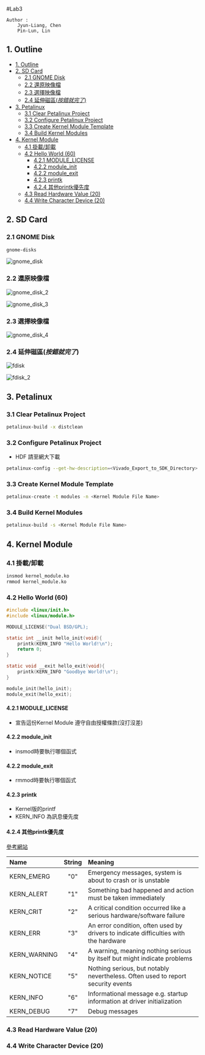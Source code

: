 #Lab3

```
Author : 
    Jyun-Liang, Chen
    Pin-Lun, Lin
```

## 1. Outline
- [1. Outline](#1-outline)
- [2. SD Card](#2-sd-card)
  - [2.1 GNOME Disk](#21-gnome-disk)
  - [2.2 還原映像檔](#22-%e9%82%84%e5%8e%9f%e6%98%a0%e5%83%8f%e6%aa%94)
  - [2.3 選擇映像檔](#23-%e9%81%b8%e6%93%87%e6%98%a0%e5%83%8f%e6%aa%94)
  - [2.4 延伸磁區(*按錯就完了*)](#24-%e5%bb%b6%e4%bc%b8%e7%a3%81%e5%8d%80%e6%8c%89%e9%8c%af%e5%b0%b1%e5%ae%8c%e4%ba%86)
- [3. Petalinux](#3-petalinux)
  - [3.1 Clear Petalinux Project](#31-clear-petalinux-project)
  - [3.2 Configure Petalinux Project](#32-configure-petalinux-project)
  - [3.3 Create Kernel Module Template](#33-create-kernel-module-template)
  - [3.4 Build Kernel Modules](#34-build-kernel-modules)
- [4. Kernel Module](#4-kernel-module)
  - [4.1 掛載/卸載](#41-%e6%8e%9b%e8%bc%89%e5%8d%b8%e8%bc%89)
  - [4.2 Hello World (60)](#42-hello-world-60)
    - [4.2.1 MODULE_LICENSE](#421-modulelicense)
    - [4.2.2 module_init](#422-moduleinit)
    - [4.2.2 module_exit](#422-moduleexit)
    - [4.2.3 printk](#423-printk)
    - [4.2.4 其他printk優先度](#424-%e5%85%b6%e4%bb%96printk%e5%84%aa%e5%85%88%e5%ba%a6)
  - [4.3 Read Hardware Value (20)](#43-read-hardware-value-20)
  - [4.4 Write Character Device (20)](#44-write-character-device-20)


## 2. SD Card

### 2.1 GNOME Disk

```bash
gnome-disks
```

![gnome_disk](./images/Image/gnome_disk.png)

### 2.2 還原映像檔

![gnome_disk_2](./images/Image/gnome_disk_2.png)

![gnome_disk_3](./images/Image/gnome_disk_3.png)


### 2.3 選擇映像檔

![gnome_disk_4](./images/Image/gnome_disk_4.png)

### 2.4 延伸磁區(*按錯就完了*)

![fdisk](images/Image/fdisk.png)

![fdisk_2](images/Image/fdisk_2.png)

## 3. Petalinux

### 3.1 Clear Petalinux Project

```bash
petalinux-build -x distclean
```

### 3.2 Configure Petalinux Project

- HDF 請至網大下載

```bash
petalinux-config --get-hw-description=<Vivado_Export_to_SDK_Directory>
```

### 3.3 Create Kernel Module Template

```bash
petalinux-create -t modules -n <Kernel Module File Name>
```

### 3.4 Build Kernel Modules

```bash
petalinux-build -s <Kernel Module File Name>
```

## 4. Kernel Module

### 4.1 掛載/卸載

```bash
insmod kernel_module.ko
rmmod kernel_module.ko
```

### 4.2 Hello World (60)

```c
#include <linux/init.h>
#include <linux/module.h>

MODULE_LICENSE("Dual BSD/GPL);

static int __init hello_init(void){
    printk(KERN_INFO "Hello World!\n");
    return 0;
}

static void __exit hello_exit(void){
    printk(KERN_INFO "Goodbye World!\n");
}

module_init(hello_init);
module_exit(hello_exit);

```

#### 4.2.1 MODULE_LICENSE
- 宣告這份Kernel Module 遵守自由授權條款(沒打沒差)

#### 4.2.2 module_init
- insmod時要執行哪個函式

#### 4.2.2 module_exit
- rmmod時要執行哪個函式

#### 4.2.3 printk
- Kernel版的printf
- KERN_INFO 為訊息優先度

#### 4.2.4 其他printk優先度
[參考網站](https://elinux.org/Debugging_by_printing)

|Name | String | Meaning |
| :------------ | :-----------: | :----------- |
|KERN_EMERG    |  "0" |Emergency messages, system is about to crash or is unstable |
|KERN_ALERT    |  "1" |Something bad happened and action must be taken immediately |
|KERN_CRIT     |  "2" |A critical condition occurred like a serious hardware/software failure |
|KERN_ERR      |  "3" |An error condition, often used by drivers to indicate difficulties with the hardware|
|KERN_WARNING  |  "4" |A warning, meaning nothing serious by itself but might indicate problems |
|KERN_NOTICE   |  "5" |Nothing serious, but notably nevertheless. Often used to report security events |
|KERN_INFO     |  "6" |Informational message e.g. startup information at driver initialization |
|KERN_DEBUG    |  "7" |Debug messages |


### 4.3 Read Hardware Value (20)




### 4.4 Write Character Device (20)
